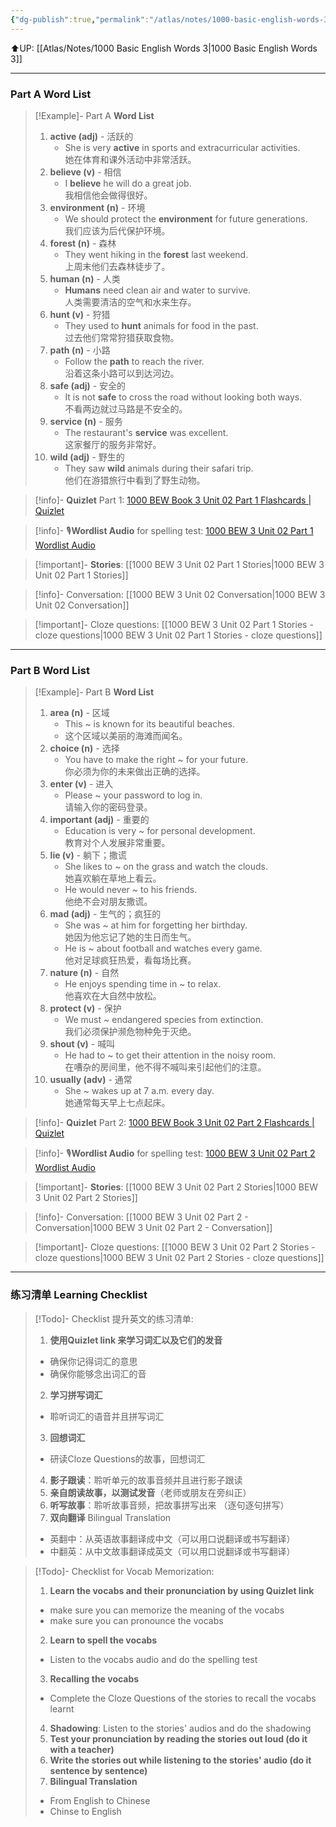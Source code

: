 ```yaml
---
{"dg-publish":true,"permalink":"/atlas/notes/1000-basic-english-words-3-unit-02/","noteIcon":""}
---
```


⬆️UP: [[Atlas/Notes/1000 Basic English Words 3\|1000 Basic English Words 3]]

---
### Part A Word List

> [!Example]- Part A **Word List**
> 1. **active (adj)** - 活跃的
>     - She is very **active** in sports and extracurricular activities.  
>         她在体育和课外活动中非常活跃。
> 2. **believe (v)** - 相信
>     - I **believe** he will do a great job.  
>         我相信他会做得很好。
> 3. **environment (n)** - 环境
>     - We should protect the **environment** for future generations.  
>         我们应该为后代保护环境。
> 4. **forest (n)** - 森林
>     - They went hiking in the **forest** last weekend.  
>         上周末他们去森林徒步了。
> 5. **human (n)** - 人类
>     - **Humans** need clean air and water to survive.  
>         人类需要清洁的空气和水来生存。
> 6. **hunt (v)** - 狩猎
>     - They used to **hunt** animals for food in the past.  
>         过去他们常常狩猎获取食物。
> 7. **path (n)** - 小路
>     - Follow the **path** to reach the river.  
>         沿着这条小路可以到达河边。
> 8. **safe (adj)** - 安全的
>     - It is not **safe** to cross the road without looking both ways.  
>         不看两边就过马路是不安全的。
> 9. **service (n)** - 服务
>     - The restaurant's **service** was excellent.  
>         这家餐厅的服务非常好。
> 10. **wild (adj)** - 野生的
>     - They saw **wild** animals during their safari trip.  
>         他们在游猎旅行中看到了野生动物。

> [!info]- **Quizlet** Part 1: [1000 BEW Book 3 Unit 02 Part 1 Flashcards | Quizlet]()

> [!info]- 🎙️**Wordlist Audio** for spelling test: [1000 BEW 3 Unit 02 Part 1 Wordlist Audio]()

> [!important]- **Stories**: [[1000 BEW 3 Unit 02 Part 1 Stories\|1000 BEW 3 Unit 02 Part 1 Stories]]

> [!info]- Conversation: [[1000 BEW 3 Unit 02 Conversation\|1000 BEW 3 Unit 02 Conversation]]

> [!important]- Cloze questions: [[1000 BEW 3 Unit 02 Part 1 Stories - cloze questions\|1000 BEW 3 Unit 02 Part 1 Stories - cloze questions]]

---
### Part B Word List


> [!Example]- Part B **Word List**
> 1. **area (n)** - 区域
>     - This ~ is known for its beautiful beaches.         
>     - 这个区域以美丽的海滩而闻名。
> 2. **choice (n)** - 选择
>     - You have to make the right ~ for your future.  
>         你必须为你的未来做出正确的选择。
> 3. **enter (v)** - 进入
>     - Please ~ your password to log in.  
>         请输入你的密码登录。
> 4. **important (adj)** - 重要的
>     - Education is very ~ for personal development.  
>         教育对个人发展非常重要。
> 5. **lie (v)** - 躺下；撒谎
>     - She likes to ~ on the grass and watch the clouds.  
>         她喜欢躺在草地上看云。
>     - He would never ~ to his friends.  
>         他绝不会对朋友撒谎。
> 6. **mad (adj)** - 生气的；疯狂的
>     - She was ~ at him for forgetting her birthday.  
>         她因为他忘记了她的生日而生气。
>     - He is ~ about football and watches every game.  
>         他对足球疯狂热爱，看每场比赛。
> 7. **nature (n)** - 自然
>     - He enjoys spending time in ~ to relax.  
>         他喜欢在大自然中放松。
> 8. **protect (v)** - 保护
>     - We must ~ endangered species from extinction.  
>        我们必须保护濒危物种免于灭绝。
> 9. **shout (v)** - 喊叫
>     - He had to ~ to get their attention in the noisy room.  
>         在嘈杂的房间里，他不得不喊叫来引起他们的注意。
> 10. **usually (adv)** - 通常
>     - She ~ wakes up at 7 a.m. every day.  
>         她通常每天早上七点起床。


> [!info]- **Quizlet** Part 2: [1000 BEW Book 3 Unit 02 Part 2 Flashcards | Quizlet]()

> [!info]- 🎙️**Wordlist Audio** for spelling test: [1000 BEW 3 Unit 02 Part 2 Wordlist Audio]()

> [!important]- **Stories**: [[1000 BEW 3 Unit 02 Part 2 Stories\|1000 BEW 3 Unit 02 Part 2 Stories]]

> [!info]- Conversation: [[1000 BEW 3 Unit 02 Part 2 - Conversation\|1000 BEW 3 Unit 02 Part 2 - Conversation]]

> [!important]- Cloze questions: [[1000 BEW 3 Unit 02 Part 2 Stories - cloze questions\|1000 BEW 3 Unit 02 Part 2 Stories - cloze questions]]

---
### 练习清单 Learning Checklist

> [!Todo]- Checklist 提升英文的练习清单:
> 1. **使用Quizlet link 来学习词汇以及它们的发音** 
>	- 确保你记得词汇的意思 
>	- 确保你能够念出词汇的音 
> 2. **学习拼写词汇** 
>	- 聆听词汇的语音并且拼写词汇 
> 3. **回想词汇**
>	- 研读Cloze Questions的故事，回想词汇 
> 4. **影子跟读**：聆听单元的故事音频并且进行影子跟读 
> 5. **亲自朗读故事，以测试发音**（老师或朋友在旁纠正）
> 6. **听写故事**：聆听故事音频，把故事拼写出来 （逐句逐句拼写）
> 7. **双向翻译** Bilingual Translation 
>	- 英翻中：从英语故事翻译成中文（可以用口说翻译或书写翻译）
>	- 中翻英：从中文故事翻译成英文（可以用口说翻译或书写翻译）

> [!Todo]- Checklist for Vocab Memorization:
> 
> 1. **Learn the vocabs and their pronunciation by using Quizlet link**
>	- make sure you can memorize the meaning of the vocabs
>	- make sure you can pronounce the vocabs
> 2. **Learn to spell the vocabs**
>	- Listen to the vocabs audio and do the spelling test
> 3. **Recalling the vocabs**
>	- Complete the Cloze Questions of the stories to recall the vocabs learnt
> 4. **Shadowing**: Listen to the stories' audios and do the shadowing
> 5. **Test your pronunciation by reading the stories out loud (do it with a teacher)**
> 6. **Write the stories out while listening to the stories' audio (do it sentence by sentence)**
> 7. **Bilingual Translation** 
> 	- From English to Chinese
> 	- Chinse to English





